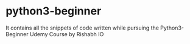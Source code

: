 # python3-beginner
It contains all the snippets of code written while pursuing the Python3-Beginner Udemy Course by Rishabh IO
